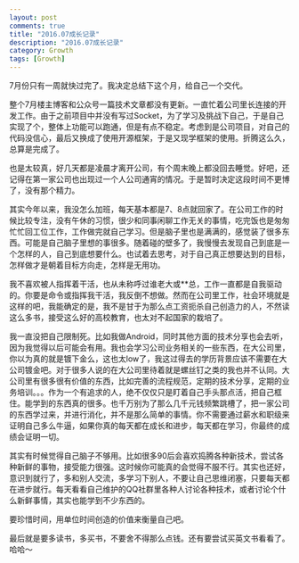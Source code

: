 ```yaml
---
layout: post
comments: true
title: "2016.07成长记录"
description: "2016.07成长记录"
category: Growth
tags: [Growth]
---
```


7月份只有一周就快过完了。我决定总结下这个月，给自己一个交代。

整个7月楼主博客和公众号一篇技术文章都没有更新。一直忙着公司里长连接的开发工作。由于之前项目中并没有写过Socket，为了学习及挑战下自己，于是自己实现了个，整体上功能可以跑通，但是有点不稳定。考虑到是公司项目，对自己的代码没信心，最后又换成了使用开源框架，于是又现学框架的使用。折腾这么久，总算是完成了。

也是太较真，好几天都是凌晨才离开公司，有个周末晚上都没回去睡觉。好吧，还记得在第一家公司也出现过一个人公司通宵的情况。于是暂时决定这段时间不更博了，没有那个精力。

其实今年以来，我没怎么加班，每天基本都是7、8点就回家了。在公司工作的时候比较专注，没有午休的习惯，很少和同事闲聊工作无关的事情，吃完饭也是匆匆忙忙回工位工作，工作做完就自己学习。但是脑子里也是满满的，感觉装了很多东西。可能是自己脑子里想的事很多。随着碰的壁多了，我慢慢去发现自己到底是一个怎样的人，自己到底想要什么。也试着去思考，对于自己真正想要达到的目标，怎样做才是朝着目标方向走，怎样是无用功。

我不喜欢被人指挥着干活，也从未称呼过谁老大或**总，工作一直都是自我驱动的。你要是命令或指挥我干活，我反倒不想做。然而在公司里工作，社会环境就是这样的吧，我能确定的是，我不是甘于为那么点工资扼杀自己创造力的人，不然读这么多书，接受这么好的高校教育，也太对不起国家的栽培了。

我一直没把自己限制死。比如我做Android，同时其他方面的技术分享也会去听，因为我觉得以后可能会有用。我也会学习公司业务相关的一些东西，在大公司里，你以为真的就是镀下金么，这也太low了，我这过得去的学历背景应该不需要在大公司镀金吧。对于很多人说的在大公司里待着就是螺丝钉之类的我也并不认同。大公司里有很多很有价值的东西，比如完善的流程规范，定期的技术分享，定期的业务培训。。。作为一个有追求的人，绝不仅仅只是盯着自己手头那点活，把自己框住。能学到的东西真的很多。也千万别为了那么几千元钱频繁跳槽了，把一家公司的东西学过来，并进行消化，并不是那么简单的事情。你不需要通过薪水和职级来证明自己多么牛逼，如果你真的每天都在成长和进步，每天都在学习，你最终的成绩会证明一切。

其实有时候觉得自己脑子不够用。比如很多90后会喜欢捣腾各种新技术，尝试各种新鲜的事物，接受能力很强。这时候你可能真的会觉得不服不行。其实也还好，意识到就行了，多和别人交流，多学习下别人，不要让自己思维闭塞，只要每天都在进步就行。每天看看自己维护的QQ社群里各种人讨论各种技术，或者讨论个什么新鲜事情，其实也能学到不少东西的。

要珍惜时间，用单位时间创造的价值来衡量自己吧。

最后就是要多读书，多买书，不要舍不得那么点钱。还有要尝试买英文书看看了。哈哈～